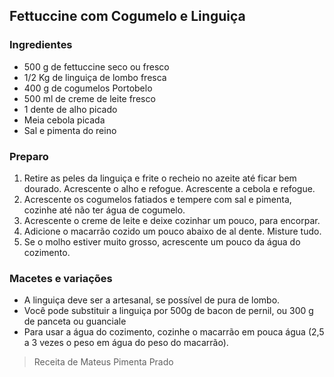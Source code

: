 ## Fettuccine com Cogumelo e Linguiça

### Ingredientes

* 500 g de fettuccine seco ou fresco
* 1/2 Kg de linguiça de lombo fresca
* 400 g de cogumelos Portobelo
* 500 ml de creme de leite fresco
* 1 dente de alho picado
* Meia cebola picada
* Sal e pimenta do reino


### Preparo

1. Retire as peles da linguiça e frite o recheio no azeite até ficar
   bem dourado. Acrescente o alho e refogue. Acrescente a cebola e
   refogue.
2. Acrescente os cogumelos fatiados e tempere com sal e pimenta,
   cozinhe até não ter água de cogumelo.
3. Acrescente o creme de leite e deixe cozinhar um pouco, para encorpar.
4. Adicione o macarrão cozido um pouco abaixo de al dente. Misture tudo.
5. Se o molho estiver muito grosso, acrescente um pouco da água do cozimento.


### Macetes e variações

* A linguiça deve ser a artesanal, se possível de pura de lombo. 
* Você pode substituir a linguiça por 500g de bacon de pernil, ou 300
  g de panceta ou guanciale
* Para usar a água do cozimento, cozinhe o macarrão em pouca água (2,5
  a 3 vezes o peso em água do peso do macarrão).

> Receita de Mateus Pimenta Prado
